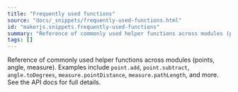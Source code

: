 ```yaml
---
title: "Frequently used functions"
source: "docs/_snippets/frequently-used-functions.html"
id: "makerjs.snippets.frequently-used-functions"
summary: "Reference of commonly used helper functions across modules (points, angle, measure). Examples include `point.add`, `point.subtract`, `angle.toDegrees`, `measure.pointDistance`, `measure.pathLength`, and more. See the API docs for full de..."
tags: []
---
```

Reference of commonly used helper functions across modules (points, angle, measure). Examples include `point.add`, `point.subtract`, `angle.toDegrees`, `measure.pointDistance`, `measure.pathLength`, and more. See the API docs for full details.